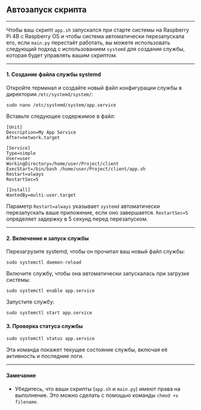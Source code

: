 ## Автозапуск скрипта

---

Чтобы ваш скрипт `app.sh` запускался при старте системы на Raspberry Pi 4B с Raspberry OS и чтобы система автоматически перезапускала его, если `main.py` перестаёт работать, вы можете использовать следующий подход с использованием `systemd` для создания службы, которая будет управлять вашим скриптом.

---

#### 1. Создание файла службы systemd
Откройте терминал и создайте новый файл конфигурации службы в директории `/etc/systemd/system/`:
```
sudo nano /etc/systemd/system/app.service
```

Вставьте следующее содержимое в файл:
```
[Unit]
Description=My App Service
After=network.target

[Service]
Type=simple
User=user
WorkingDirectory=/home/user/Project/client
ExecStart=/bin/bash /home/user/Project/client/app.sh
Restart=always
RestartSec=5

[Install]
WantedBy=multi-user.target
```
Параметр `Restart=always` указывает `systemd` автоматически перезапускать ваше приложение, если оно завершается. `RestartSec=5` определяет задержку в 5 секунд перед перезапуском.

---

#### 2. Включение и запуск службы
Перезагрузите systemd, чтобы он прочитал ваш новый файл службы:
```
sudo systemctl daemon-reload
```

Включите службу, чтобы она автоматически запускалась при загрузке системы:
```
sudo systemctl enable app.service
```

Запустите службу:
```
sudo systemctl start app.service
```

#### 3. Проверка статуса службы
```
sudo systemctl status app.service
```
Эта команда покажет текущее состояние службы, включая её активность и последние логи.

---

#### Замечание
- Убедитесь, что ваши скрипты (`app.sh` и `main.py`) имеют права на выполнение. Это можно сделать с помощью команды `chmod +x filename`.